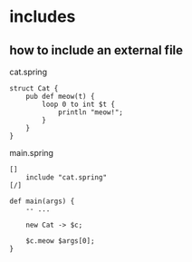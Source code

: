 # includes
## how to include an external file

cat.spring
```
struct Cat {
    pub def meow(t) {
        loop 0 to int $t {
            println "meow!";
        }
    }
}
```

main.spring
```
[]
    include "cat.spring"
[/]

def main(args) {
    -- ...

    new Cat -> $c;

    $c.meow $args[0];
}

```